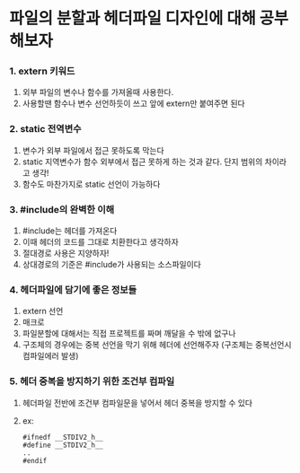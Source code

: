 # 파일의 분할과 헤더파일 디자인에 대해 공부해보자


### 1. extern 키워드

1. 외부 파일의 변수나 함수를 가져올때 사용한다.
2. 사용할땐 함수나 변수 선언하듯이 쓰고 앞에 extern만 붙여주면 된다


### 2. static 전역변수

1. 변수가 외부 파일에서 접근 못하도록 막는다
2. static 지역변수가 함수 외부에서 접근 못하게 하는 것과 같다. 단지 범위의 차이라고 생각!
3. 함수도 마찬가지로 static 선언이 가능하다


### 3. #include의 완벽한 이해

1. #include는 헤더를 가져온다
2. 이때 헤더의 코드를 그대로 치환한다고 생각하자
3. 절대경로 사용은 지양하자!
4. 상대경로의 기준은 #include가 사용되는 소스파일이다


### 4. 헤더파일에 담기에 좋은 정보들

1. extern 선언
2. 매크로
3. 파일분할에 대해서는 직접 프로젝트를 짜며 깨달을 수 밖에 없구나
4. 구조체의 경우에는 중복 선언을 막기 위해 헤더에 선언해주자 (구조체는 중복선언시 컴파일에러 발생)


### 5. 헤더 중복을 방지하기 위한 조건부 컴파일

1. 헤더파일 전반에 조건부 컴파일문을 넣어서 헤더 중복을 방지할 수 있다
2. ex:

       #ifnedf __STDIV2_h__
       #define __STDIV2_h__
       ..
       #endif
